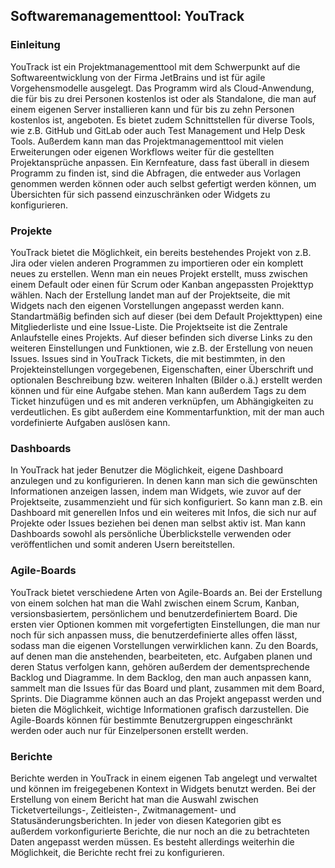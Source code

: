 ## Softwaremanagementtool: YouTrack
### Einleitung
YouTrack ist ein Projektmanagementtool mit dem Schwerpunkt auf die Softwareentwicklung von der Firma JetBrains und ist für agile Vorgehensmodelle ausgelegt. Das Programm wird als Cloud-Anwendung, die für bis zu drei Personen kostenlos ist oder als Standalone, die man auf einem eigenen Server installieren kann und für bis zu zehn Personen kostenlos ist, angeboten. Es bietet zudem Schnittstellen für diverse Tools, wie z.B. GitHub und GitLab oder auch Test Management und Help Desk Tools. Außerdem kann man das Projektmanagementtool mit vielen Erweiterungen oder eigenen Workflows weiter für die gestellten Projektansprüche anpassen. Ein Kernfeature, dass fast überall in diesem Programm zu finden ist, sind die Abfragen, die entweder aus Vorlagen genommen werden können oder auch selbst gefertigt werden können, um Übersichten für sich passend einzuschränken oder Widgets zu konfigurieren.

### Projekte
YouTrack bietet die Möglichkeit, ein bereits bestehendes Projekt von z.B. Jira oder vielen anderen Programmen zu importieren oder ein komplett neues zu erstellen. Wenn man ein neues Projekt erstellt, muss zwischen einem Default oder einen für Scrum oder Kanban angepassten Projekttyp wählen. Nach der Erstellung landet man auf der Projektseite, die mit Widgets nach den eigenen Vorstellungen angepasst werden kann. Standartmäßig befinden sich auf dieser (bei dem Default Projekttypen) eine Mitgliederliste und eine Issue-Liste. Die Projektseite ist die Zentrale Anlaufstelle eines Projekts. Auf dieser befinden sich diverse Links zu den weiteren Einstellungen und Funktionen, wie z.B. der Erstellung von neuen Issues. 
Issues sind in YouTrack Tickets, die mit bestimmten, in den Projekteinstellungen vorgegebenen, Eigenschaften, einer Überschrift und optionalen Beschreibung bzw. weiteren Inhalten (Bilder o.ä.) erstellt werden können und für eine Aufgabe stehen. Man kann außerdem Tags zu dem Ticket hinzufügen und es mit anderen verknüpfen, um Abhängigkeiten zu verdeutlichen. Es gibt außerdem eine Kommentarfunktion, mit der man auch vordefinierte Aufgaben auslösen kann.

### Dashboards
In YouTrack hat jeder Benutzer die Möglichkeit, eigene Dashboard anzulegen und zu konfigurieren. In denen kann man sich die gewünschten Informationen anzeigen lassen, indem man Widgets, wie zuvor auf der Projektseite, zusammenzieht und für sich konfiguriert. So kann man z.B. ein Dashboard mit generellen Infos und ein weiteres mit Infos, die sich nur auf Projekte oder Issues beziehen bei denen man selbst aktiv ist. Man kann Dashboards sowohl als persönliche Überblickstelle verwenden oder veröffentlichen und somit anderen Usern bereitstellen.

### Agile-Boards
YouTrack bietet verschiedene Arten von Agile-Boards an. Bei der Erstellung von einem solchen hat man die Wahl zwischen einem Scrum, Kanban, versionsbasiertem, persönlichem und benutzerdefiniertem Board. Die ersten vier Optionen kommen mit vorgefertigten Einstellungen, die man nur noch für sich anpassen muss, die benutzerdefinierte alles offen lässt, sodass man die eigenen Vorstellungen verwirklichen kann. Zu den Boards, auf denen man die anstehenden, bearbeiteten, etc. Aufgaben planen und deren Status verfolgen kann, gehören außerdem der dementsprechende Backlog und Diagramme. In dem Backlog, den man auch anpassen kann, sammelt man die Issues für das Board und plant, zusammen mit dem Board, Sprints. Die Diagramme können auch an das Projekt angepasst werden und bieten die Möglichkeit, wichtige Informationen grafisch darzustellen. Die Agile-Boards können für bestimmte Benutzergruppen eingeschränkt werden oder auch nur für Einzelpersonen erstellt werden.

### Berichte
Berichte werden in YouTrack in einem eigenen Tab angelegt und verwaltet und können im freigegebenen Kontext in Widgets benutzt werden. Bei der Erstellung von einem Bericht hat man die Auswahl zwischen Ticketverteilungs-, Zeitleisten-, Zwitmanagement- und Statusänderungsberichten. In jeder von diesen Kategorien gibt es außerdem vorkonfigurierte Berichte, die nur noch an die zu betrachteten Daten angepasst werden müssen. Es besteht allerdings weiterhin die Möglichkeit, die Berichte recht frei zu konfigurieren.
